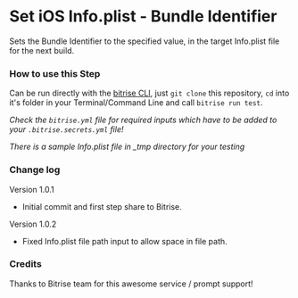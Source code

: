 # Set iOS Info.plist - Bundle Identifier

Sets the Bundle Identifier to the specified value, in the target Info.plist file for the next build.


### How to use this Step

Can be run directly with the [bitrise CLI](https://github.com/bitrise-io/bitrise),
just `git clone` this repository, `cd` into it's folder in your Terminal/Command Line
and call `bitrise run test`.

*Check the `bitrise.yml` file for required inputs which have to be
added to your `.bitrise.secrets.yml` file!*

*There is a sample Info.plist file in _tmp directory for your testing*

### Change log

Version 1.0.1
* Initial commit and first step share to Bitrise.

Version 1.0.2
* Fixed Info.plist file path input to allow space in file path.

### Credits

Thanks to Bitrise team for this awesome service / prompt support!
